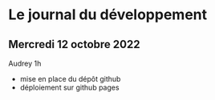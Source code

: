 # Le journal du développement

## Mercredi 12 octobre 2022

Audrey 1h

- mise en place du dépôt github
- déploiement sur github pages
